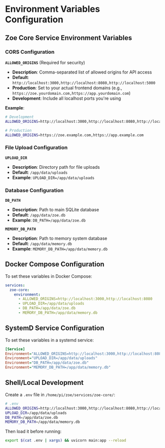 # Environment Variables Configuration

## Zoe Core Service Environment Variables

### CORS Configuration

**`ALLOWED_ORIGINS`** (Required for security)
- **Description**: Comma-separated list of allowed origins for API access
- **Default**: `http://localhost:3000,http://localhost:8080,http://localhost:5000`
- **Production**: Set to your actual frontend domains (e.g., `https://zoe.yourdomain.com,https://app.yourdomain.com`)
- **Development**: Include all localhost ports you're using

**Example**:
```bash
# Development
ALLOWED_ORIGINS=http://localhost:3000,http://localhost:8080,http://localhost:5000

# Production
ALLOWED_ORIGINS=https://zoe.example.com,https://app.example.com
```

### File Upload Configuration

**`UPLOAD_DIR`**
- **Description**: Directory path for file uploads
- **Default**: `/app/data/uploads`
- **Example**: `UPLOAD_DIR=/app/data/uploads`

### Database Configuration

**`DB_PATH`**
- **Description**: Path to main SQLite database
- **Default**: `/app/data/zoe.db`
- **Example**: `DB_PATH=/app/data/zoe.db`

**`MEMORY_DB_PATH`**
- **Description**: Path to memory system database
- **Default**: `/app/data/memory.db`
- **Example**: `MEMORY_DB_PATH=/app/data/memory.db`

## Docker Compose Configuration

To set these variables in Docker Compose:

```yaml
services:
  zoe-core:
    environment:
      - ALLOWED_ORIGINS=http://localhost:3000,http://localhost:8080
      - UPLOAD_DIR=/app/data/uploads
      - DB_PATH=/app/data/zoe.db
      - MEMORY_DB_PATH=/app/data/memory.db
```

## SystemD Service Configuration

To set these variables in a systemd service:

```ini
[Service]
Environment="ALLOWED_ORIGINS=http://localhost:3000,http://localhost:8080"
Environment="UPLOAD_DIR=/app/data/uploads"
Environment="DB_PATH=/app/data/zoe.db"
Environment="MEMORY_DB_PATH=/app/data/memory.db"
```

## Shell/Local Development

Create a `.env` file in `/home/pi/zoe/services/zoe-core/`:

```bash
# .env
ALLOWED_ORIGINS=http://localhost:3000,http://localhost:8080,http://localhost:5000
UPLOAD_DIR=/app/data/uploads
DB_PATH=/app/data/zoe.db
MEMORY_DB_PATH=/app/data/memory.db
```

Then load it before running:
```bash
export $(cat .env | xargs) && uvicorn main:app --reload
```

